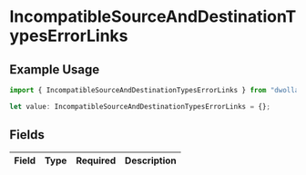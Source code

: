 # IncompatibleSourceAndDestinationTypesErrorLinks

## Example Usage

```typescript
import { IncompatibleSourceAndDestinationTypesErrorLinks } from "dwolla/models";

let value: IncompatibleSourceAndDestinationTypesErrorLinks = {};
```

## Fields

| Field       | Type        | Required    | Description |
| ----------- | ----------- | ----------- | ----------- |